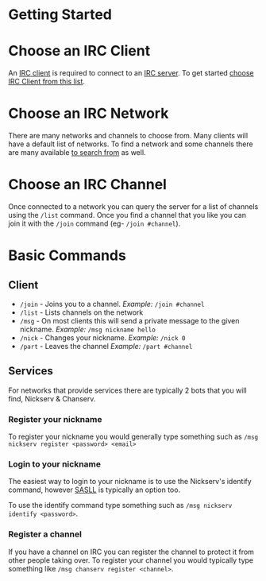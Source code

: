 # Getting Started
# Choose an IRC Client
An [IRC client](/wiki/client/) is required to connect to an [IRC server](/wiki/ircd/). To get started [choose IRC Client from this list](/wiki/client/#list-of-web-irc-clients).

# Choose an IRC Network
There are many networks and channels to choose from. Many clients will have a default list of networks. To find a network and some channels there are many available [to search from](https://irc-source.com/) as well.

# Choose an IRC Channel
Once connected to a network you can query the server for a list of channels using the `/list` command. Once you find a channel that you like you can join it with the `/join` command (eg- `/join #channel`).

# Basic Commands
## Client
* `/join` -  Joins you to a channel. *Example:* `/join #channel`
* `/list` - Lists channels on the network
* `/msg` - On most  clients this will send a private message to the given nickname. *Example:* `/msg nickname hello`
* `/nick` - Changes your nickname. *Example:* `/nick 0`
* `/part` - Leaves the channel *Example:* `/part #channel`


## Services
For networks that provide services there are typically  2  bots that you will find, Nickserv & Chanserv.
### Register your nickname
To register your nickname you would generally type something such as `/msg nickserv register <password> <email>`

### Login to your nickname
The easiest way to login to your nickname is to use the Nickserv's identify command, however [SASLL](/wiki/sasl) is typically an option too.

To use the identify command type something such as `/msg nickserv identify <password>`.

### Register a channel
If you have a channel on IRC you can register the channel to protect it from other people taking over. To register your channel you would typically type something like `/msg chanserv register <channel>`.